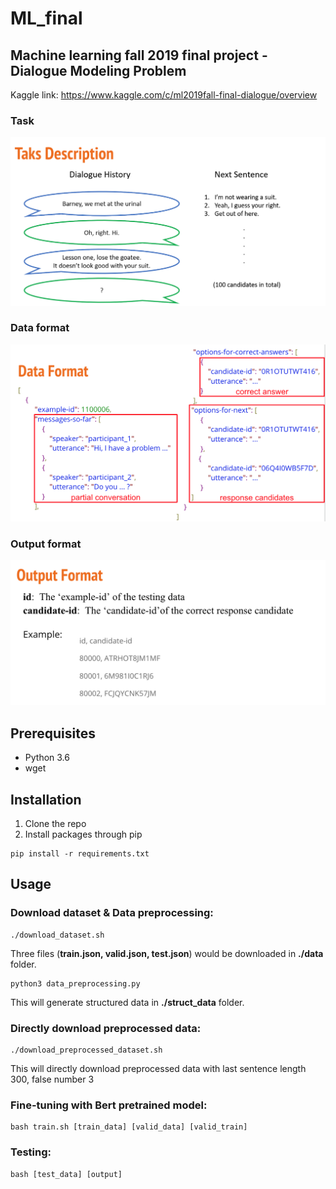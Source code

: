 # ML_final

## Machine learning fall 2019 final project -  Dialogue Modeling Problem
Kaggle link: https://www.kaggle.com/c/ml2019fall-final-dialogue/overview


### Task
![image](https://github.com/lopeterlo/ML_final/blob/master/pic/Task_description.png)
### Data format
![image](https://github.com/lopeterlo/ML_final/blob/master/pic/data_format.png)
### Output format
![image](https://github.com/lopeterlo/ML_final/blob/master/pic/output_format.png)

## Prerequisites
* Python 3.6
* wget

## Installation
1. Clone the repo
2. Install packages through pip
```
pip install -r requirements.txt
```
## Usage
### Download dataset & Data preprocessing:
```
./download_dataset.sh
```
Three files (**train.json, valid.json, test.json**) would be downloaded in **./data** folder.

```
python3 data_preprocessing.py
```
This will generate structured data in **./struct_data** folder.
### Directly download preprocessed data:
```
./download_preprocessed_dataset.sh
```
This will directly download preprocessed data with last sentence length 300, false number 3

### Fine-tuning with Bert pretrained model:

```
bash train.sh [train_data] [valid_data] [valid_train]
```

### Testing:
```
bash [test_data] [output]
```
